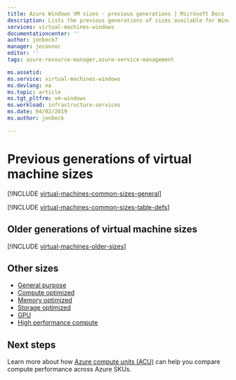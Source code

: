 ```yaml
---
title: Azure Windows VM sizes - previous generations | Microsoft Docs
description: Lists the previous generations of sizes available for Windows virtual machines in Azure. 
services: virtual-machines-windows
documentationcenter: ''
author: jonbeck7
manager: jeconnoc
editor: ''
tags: azure-resource-manager,azure-service-management

ms.assetid: 
ms.service: virtual-machines-windows
ms.devlang: na
ms.topic: article
ms.tgt_pltfrm: vm-windows
ms.workload: infrastructure-services
ms.date: 04/02/2019
ms.author: jonbeck

---
```


# Previous generations of virtual machine sizes

[!INCLUDE [virtual-machines-common-sizes-general](../../../includes/virtual-machines-common-sizes-previous-gen.md)]

[!INCLUDE [virtual-machines-common-sizes-table-defs](../../../includes/virtual-machines-common-sizes-table-defs.md)]

## Older generations of virtual machine sizes

[!INCLUDE [virtual-machines-older-sizes](../../../includes/virtual-machines-older-sizes.md)]

## Other sizes

- [General purpose](sizes-general.md)
- [Compute optimized](sizes-compute.md)
- [Memory optimized](sizes-memory.md)
- [Storage optimized](sizes-storage.md)
- [GPU](sizes-gpu.md)
- [High performance compute](sizes-hpc.md)

## Next steps

Learn more about how [Azure compute units (ACU)](acu.md) can help you compare compute performance across Azure SKUs.